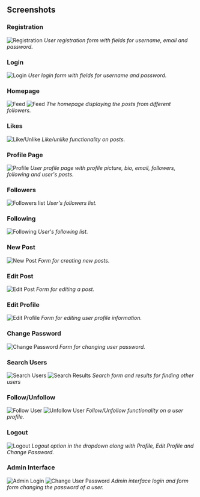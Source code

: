 ## Screenshots

### Registration
![Registration](registration.png)
*User registration form with fields for username, email and password.*

### Login
![Login](screenshots/login.png)
*User login form with fields for username and password.*

### Homepage
![Feed](screenshots/feed1.png)
![Feed](screenshots/feed2.png)
*The homepage displaying the posts from different followers.*

### Likes
![Like/Unlike](screenshots/like_unlike.png)
*Like/unlike functionality on posts.*

### Profile Page
![Profile](screenshots/profile.png)
*User profile page with profile picture, bio, email, followers, following and user's posts.*

### Followers
![Followers list](screenshots/followers.png)
*User's followers list.*

### Following
![Following](screenshots/following.png)
*User's following list.*

### New Post
![New Post](screenshots/new_post.png)
*Form for creating new posts.*

### Edit Post
![Edit Post](screenshots/edit_post.png)
*Form for editing a post.*

### Edit Profile
![Edit Profile](screenshots/edit_profile.png)
*Form for editing user profile information.*

### Change Password
![Change Password](screenshots/change_password.png)
*Form for changing user password.*

### Search Users
![Search Users](screenshots/search_users.png)
![Search Results](screenshots/search_results.png)
*Search form and results for finding other users*

### Follow/Unfollow
![Follow User](screenshots/search_user_profile_follow.png)
![Unfollow User](screenshots/search_user_profile_unfollow.png)
*Follow/Unfollow functionality on a user profile.*

### Logout
![Logout](screenshots/logout.png)
*Logout option in the dropdown along with Profile, Edit Profile and Change Password.*

### Admin Interface
![Admin Login](screenshots/admin.png)
![Change User Password](screenshots/change_user_password.png)
*Admin interface login and form form changing the password of a user.*